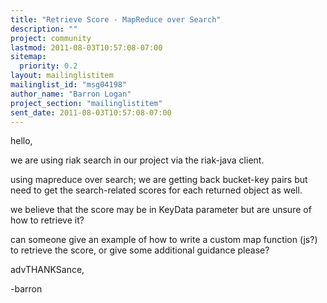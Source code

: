 ```yaml
---
title: "Retrieve Score - MapReduce over Search"
description: ""
project: community
lastmod: 2011-08-03T10:57:08-07:00
sitemap:
  priority: 0.2
layout: mailinglistitem
mailinglist_id: "msg04198"
author_name: "Barron Logan"
project_section: "mailinglistitem"
sent_date: 2011-08-03T10:57:08-07:00
---
```



hello,

we are using riak search in our project via the riak-java client.

using mapreduce over search; we are getting back bucket-key pairs but need to 
get the search-related scores for each returned object as well.

we believe that the score may be in KeyData parameter but are unsure of how to 
retrieve it? 

can someone give an example of how to write a custom map function (js?) to 
retrieve the score, or give some additional guidance please?

advTHANKSance,

-barron
